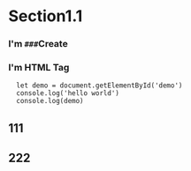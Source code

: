<script src="../assets/utils/jquery-1.12.4.js"></script>
# Section1.1

### I'm `###`Create

<div id="demo">
<h3>I'm HTML Tag</h3>
</div>

```
  let demo = document.getElementById('demo')
  console.log('hello world')
  console.log(demo)
```
<script>
  console.log('hello world')
</script>
## 111

## 222